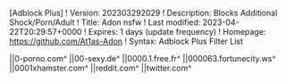 [Adblock Plus]
! Version: 202303292029
! Description: Blocks Additional Shock/Porn/Adult
! Title: Adon nsfw
! Last modified: 2023-04-22T20:29:57+0000
! Expires: 1 days (update frequency)
! Homepage: https://github.com/At1as-Adon
! Syntax: Adblock Plus Filter List                               

||0-porno.com^
||00-sexy.de^
||0000.1.free.fr^
||000063.fortunecity.ws^
||0001xhamster.com^
||reddit.com^
||twitter.com^
